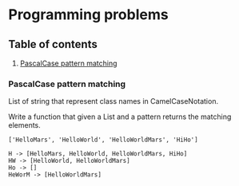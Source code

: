 # Programming problems

## Table of contents

1. [PascalCase pattern matching](#pascalcase-pattern-matching)

### PascalCase pattern matching

List of string that represent class names in CamelCaseNotation.

Write a function that given a List and a pattern returns the matching elements.

```
['HelloMars', 'HelloWorld', 'HelloWorldMars', 'HiHo']

H -> [HelloMars, HelloWorld, HelloWorldMars, HiHo]
HW -> [HelloWorld, HelloWorldMars]
Ho -> []
HeWorM -> [HelloWorldMars]
```
